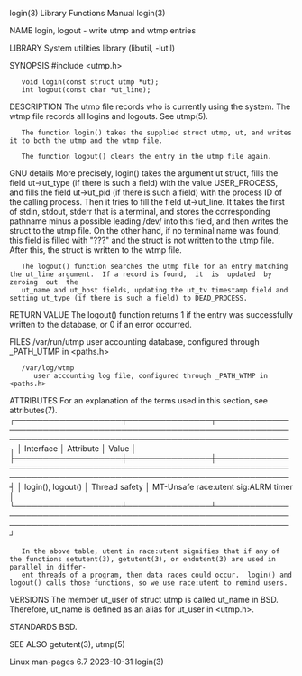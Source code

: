 login(3)							   Library Functions Manual							      login(3)

NAME
       login, logout - write utmp and wtmp entries

LIBRARY
       System utilities library (libutil, -lutil)

SYNOPSIS
       #include <utmp.h>

       void login(const struct utmp *ut);
       int logout(const char *ut_line);

DESCRIPTION
       The utmp file records who is currently using the system.	 The wtmp file records all logins and logouts.	See utmp(5).

       The function login() takes the supplied struct utmp, ut, and writes it to both the utmp and the wtmp file.

       The function logout() clears the entry in the utmp file again.

   GNU details
       More precisely, login() takes the argument ut struct, fills the field ut->ut_type (if there is such a field) with the value USER_PROCESS, and fills the
       field  ut->ut_pid  (if  there  is such a field) with the process ID of the calling process.  Then it tries to fill the field ut->ut_line.  It takes the
       first of stdin, stdout, stderr that is a terminal, and stores the corresponding pathname minus a possible leading  /dev/	 into  this  field,  and  then
       writes  the  struct to the utmp file.  On the other hand, if no terminal name was found, this field is filled with "???"	 and the struct is not written
       to the utmp file.  After this, the struct is written to the wtmp file.

       The logout() function searches the utmp file for an entry matching the ut_line argument.	 If a record is found,	it  is	updated	 by  zeroing  out  the
       ut_name and ut_host fields, updating the ut_tv timestamp field and setting ut_type (if there is such a field) to DEAD_PROCESS.

RETURN VALUE
       The logout() function returns 1 if the entry was successfully written to the database, or 0 if an error occurred.

FILES
       /var/run/utmp
	      user accounting database, configured through _PATH_UTMP in <paths.h>

       /var/log/wtmp
	      user accounting log file, configured through _PATH_WTMP in <paths.h>

ATTRIBUTES
       For an explanation of the terms used in this section, see attributes(7).
       ┌───────────────────┬───────────────┬─────────────────────────────────────────────────────────────────────────────────────────────────────────────────┐
       │ Interface	   │ Attribute	   │ Value													     │
       ├───────────────────┼───────────────┼─────────────────────────────────────────────────────────────────────────────────────────────────────────────────┤
       │ login(), logout() │ Thread safety │ MT-Unsafe race:utent sig:ALRM timer									     │
       └───────────────────┴───────────────┴─────────────────────────────────────────────────────────────────────────────────────────────────────────────────┘

       In the above table, utent in race:utent signifies that if any of the functions setutent(3), getutent(3), or endutent(3) are used in parallel in differ‐
       ent threads of a program, then data races could occur.  login() and logout() calls those functions, so we use race:utent to remind users.

VERSIONS
       The member ut_user of struct utmp is called ut_name in BSD.  Therefore, ut_name is defined as an alias for ut_user in <utmp.h>.

STANDARDS
       BSD.

SEE ALSO
       getutent(3), utmp(5)

Linux man-pages 6.7							  2023-10-31								      login(3)
